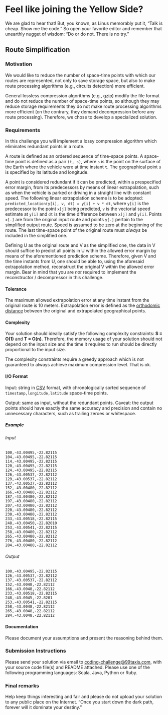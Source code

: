 # Feel like joining the Yellow Side?

We are glad to hear that! But, you known, as Linus memorably put it,
“Talk is cheap. Show me the code.” So open your favorite editor and
remember that unearthly nugget of wisdom: “Do or do not. There is no try.”

## Route Simplification

### Motivation

We would like to reduce the number of space-time points with which our routes
are represented, not only to save storage space, but also to make route processing
algorithms (e.g., circuits detection) more efficient.

General lossless compression algorithms (e.g., gzip) modify the file format and do
not reduce the number of space-time points, so although they may reduce storage
requirements they do not make route processing algorithms more efficient (on the
contrary, they demand decompression before any route processing). Therefore, we
chose to develop a specialized solution.

### Requirements

In this challenge you will implement a lossy compression algorithm which
eliminates redundant points in a route.

A route is defined as an ordered sequence of time-space points.
A space-time point is defined as a pair `(t, s)`, where `s` is the point
on the surface of the Earth where the vehicle were at time instant `t`.
The geographical point `s` is specified by its latitude and longitude.

A point is considered redundant if it can be predicted, within a prespecified
error margin, from its predecessors by means of linear extrapolation, such as
when the vehicle is parked or driving in a straight line with constant speed.
The following linear extrapolation scheme is to be adopted:
`predicted_location(y[i], v, dt) = y[i] + v * dt`, where `y[i]` is the
predecessor to the point `x[j]` being predicted, `v` is the vectorial speed
estimate at `y[i]` and `dt` is the time difference between `x[j]` and
`y[i]`. Points `x[.]` are from the original input route and points `y[.]`
pertain to the simplified output route. Speed is assumed to be zero at the
beginning of the route. The last time-space point of the original route must
_always_ be included in the simplified one.

Defining U as the original route and V as the simplified one, the data in V
should suffice to predict all points in U within the allowed error margin
by means of the aforementioned prediction scheme. Therefore, given V and
the time instants from U, one should be able to, using the aforesaid
extrapolation method, reconstruct the original V within the allowed error
margin. Bear in mind that you are _not_ required to implement the
reconstructor / decompressor in this challenge.

#### Tolerance

The maximum allowed extrapolation error at any time instant from the original
route is 10 meters. Extrapolation error is defined as the [orthodomic distance](https://en.wikipedia.org/wiki/Great-circle_distance) between the original and extrapolated geographical points.

#### Complexity

Your solution should ideally satisfy the following complexity constraints:
**S = O(1)** and **T = O(n)**. Therefore, the memory usage of your
solution should not depend on the input size and the time it requires
to run should be directly proportional to the input size.

The complexity constraints require a greedy approach which is not
guaranteed to always achieve maximum compression level. That is ok.

#### I/O Format

Input: string in [CSV](https://en.wikipedia.org/wiki/Comma-separated_values) format, with chronologically sorted sequence of `timestamp,longitude,latitude` space-time points.

Output: same as input, without the redundant points. Caveat: the output points should
have exactly the same accuracy and precision and contain no unnecessary characters,
such as trailing zeroes or whitespace.

##### Example

###### Input

```
100,-43.00495,-22.82115
104,-43.00495,-22.82115
114,-43.00495,-22.82115
120,-43.00495,-22.82115
124,-43.00495,-22.82115
126,-43.00537,-22.82112
129,-43.00537,-22.82112
137,-43.00537,-22.82112
152,-43.00480,-22.82112
166,-43.00480,-22.82112
187,-43.00480,-22.82112
197,-43.00480,-22.82112
207,-43.00480,-22.82112
220,-43.00480,-22.82112
230,-43.00480,-22.82112
233,-43.00518,-22.82115
248,-43.00450,-22.82010
253,-43.00541,-22.82115
258,-43.00480,-22.82112
265,-43.00480,-22.82112
276,-43.00480,-22.82112
284,-43.00480,-22.82112
```

###### Output

```
100,-43.00495,-22.82115
126,-43.00537,-22.82112
137,-43.00537,-22.82112
152,-43.0048,-22.82112
166,-43.0048,-22.82112
233,-43.00518,-22.82115
248,-43.0045,-22.8201
253,-43.00541,-22.82115
258,-43.0048,-22.82112
265,-43.0048,-22.82112
284,-43.0048,-22.82112
```

#### Documentation

Please document your assumptions and present the reasoning behind them.

### Submission Instructions

Please send your solution via email to [coding-challenge@99taxis.com](mailto:coding-challenge@99taxis.com),
with your source code file(s) and README attached. Please use one of the
following programming languages: Scala, Java, Python or Ruby.

### Final remarks

Help keep things interesting and fair and please do not upload your
solution to any public place on the Internet. “Once you start down
the dark path, forever will it dominate your destiny.”
